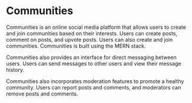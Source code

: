 # Communities

Communities is an online social media platform that allows users to create and join communities based on their interests. Users can create posts, comment on posts, and upvote posts. Users can also create and join communities. Communities is built using the MERN stack.

Communities also provides an interface for direct messaging between users. Users can send messages to other users and view their message history.

Communities also incorporates moderation features to promote a healthy community. Users can report posts and comments, and moderators can remove posts and comments.
